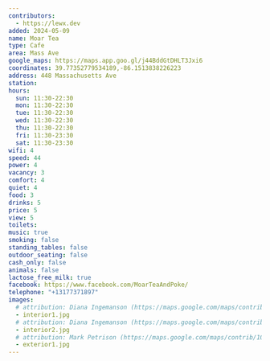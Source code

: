 ```yaml
---
contributors:
  - https://lewx.dev
added: 2024-05-09
name: Moar Tea
type: Cafe
area: Mass Ave
google_maps: https://maps.app.goo.gl/j44BddGtDHLT3Jxi6
coordinates: 39.77352779534189,-86.1513838226223
address: 448 Massachusetts Ave
station:
hours:
  sun: 11:30-22:30
  mon: 11:30-22:30
  tue: 11:30-22:30
  wed: 11:30-22:30
  thu: 11:30-22:30
  fri: 11:30-23:30
  sat: 11:30-23:30
wifi: 4
speed: 44
power: 4
vacancy: 3
comfort: 4
quiet: 4
food: 3
drinks: 5
price: 5
view: 5
toilets:
music: true
smoking: false
standing_tables: false
outdoor_seating: false
cash_only: false
animals: false
lactose_free_milk: true
facebook: https://www.facebook.com/MoarTeaAndPoke/
telephone: "+13177371897"
images:
  # attribution: Diana Ingemanson (https://maps.google.com/maps/contrib/110480358937726199003)
  - interior1.jpg
  # attribution: Diana Ingemanson (https://maps.google.com/maps/contrib/110480358937726199003)
  - interior2.jpg
  # attribution: Mark Petrison (https://maps.google.com/maps/contrib/103910667486716882566)
  - exterior1.jpg
---
```

